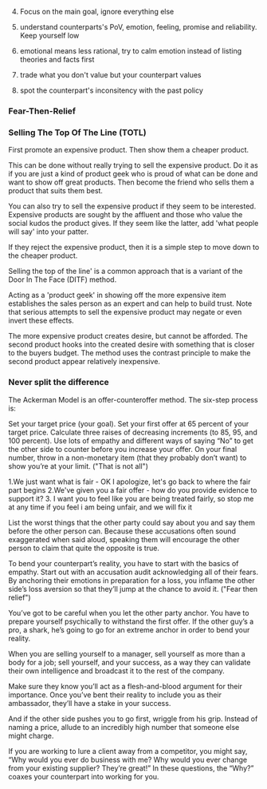 4. Focus on the main goal, ignore everything else

5. understand counterparts's PoV, emotion, feeling, promise and reliability. Keep yourself low

6. emotional means less rational, try to calm emotion instead of listing theories and facts first

8. trade what you don't value but your counterpart values

9. spot the counterpart's inconsitency with the past policy
### Fear-Then-Relief 

### Selling The Top Of The Line (TOTL)

First promote an expensive product. Then show them a cheaper product.

This can be done without really trying to sell the expensive product. Do it as if you are just a kind of product geek who is proud of what can be done and want to show off great products. Then become the friend who sells them a product that suits them best.

You can also try to sell the expensive product if they seem to be interested. Expensive products are sought by the affluent and those who value the social kudos the product gives. If they seem like the latter, add 'what people will say' into your patter.

If they reject the expensive product, then it is a simple step to move down to the cheaper product.

Selling the top of the line' is a common approach that is a variant of the Door In The Face (DITF) method.

Acting as a 'product geek' in showing off the more expensive item establishes the sales person as an expert and can help to build trust. Note that serious attempts to sell the expensive product may negate or even invert these effects.

The more expensive product creates desire, but cannot be afforded. The second product hooks into the created desire with something that is closer to the buyers budget. The method uses the contrast principle to make the second product appear relatively inexpensive.

### Never split the difference

The Ackerman Model is an offer-counteroffer method. The six-step process is:

Set your target price (your goal).
Set your first offer at 65 percent of your target price.
Calculate three raises of decreasing increments (to 85, 95, and 100 percent).
Use lots of empathy and different ways of saying “No” to get the other side to counter before you increase your offer.
On your final number, throw in a non-monetary item (that they probably don’t want) to show you’re at your limit. ("That is not all")

1.We just want what is fair - OK I apologize, let's go back to where the fair part begins
2.We've given you a fair offer - how do you provide evidence to support it?
3. I want you to feel like you are being treated fairly, so stop me at any time if you feel i am being unfair, and we will fix it

List the worst things that the other party could say about you and say them before the other person can. Because these accusations often sound exaggerated when said aloud, speaking them will encourage the other person to claim that quite the opposite is true.

To bend your counterpart’s reality, you have to start with the basics of empathy. Start out with an accusation audit acknowledging all of their fears. By anchoring their emotions in preparation for a loss, you inflame the other side’s loss aversion so that they’ll jump at the chance to avoid it. ("Fear then relief")

You’ve got to be careful when you let the other party anchor. You have to prepare yourself psychically to withstand the first offer. If the other guy’s a pro, a shark, he’s going to go for an extreme anchor in order to bend your reality.

When you are selling yourself to a manager, sell yourself as more than a body for a job; sell yourself, and your success, as a way they can validate their own intelligence and broadcast it to the rest of the company.

Make sure they know you’ll act as a flesh-and-blood argument for their importance. Once you’ve bent their reality to include you as their ambassador, they’ll have a stake in your success.

And if the other side pushes you to go first, wriggle from his grip. Instead of naming a price, allude to an incredibly high number that someone else might charge.

If you are working to lure a client away from a competitor, you might say, “Why would you ever do business with me? Why would you ever change from your existing supplier? They’re great!” In these questions, the “Why?” coaxes your counterpart into working for you.
